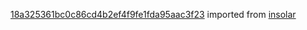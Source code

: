 [18a325361bc0c86cd4b2ef4f9fe1fda95aac3f23](https://github.com/insolar/insolar/commit/18a325361bc0c86cd4b2ef4f9fe1fda95aac3f23) imported from [insolar](https://github.com/insolar/insolar)
